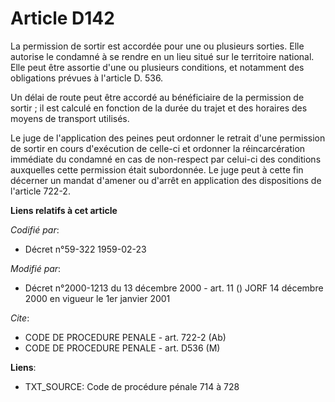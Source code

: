 # Article D142

La permission de sortir est accordée pour une ou plusieurs sorties. Elle autorise le condamné à se rendre en un lieu situé
sur le territoire national. Elle peut être assortie d'une ou plusieurs conditions, et notamment des obligations prévues à
l'article D. 536.

Un délai de route peut être accordé au bénéficiaire de la permission de sortir ; il est calculé en fonction de la durée du
trajet et des horaires des moyens de transport utilisés.

Le juge de l'application des peines peut ordonner le retrait d'une permission de sortir en cours d'exécution de celle-ci et
ordonner la réincarcération immédiate du condamné en cas de non-respect par celui-ci des conditions auxquelles cette
permission était subordonnée. Le juge peut à cette fin décerner un mandat d'amener ou d'arrêt en application des dispositions
de l'article 722-2.

**Liens relatifs à cet article**

_Codifié par_:

  - Décret n°59-322 1959-02-23

_Modifié par_:

  - Décret n°2000-1213 du 13 décembre 2000 - art. 11 () JORF 14 décembre 2000 en vigueur le 1er janvier 2001

_Cite_:

  - CODE DE PROCEDURE PENALE - art. 722-2 (Ab)
  - CODE DE PROCEDURE PENALE - art. D536 (M)

**Liens**:

  - TXT_SOURCE: Code de procédure pénale 714 à 728
